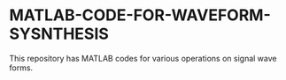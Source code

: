 # MATLAB-CODE-FOR-WAVEFORM-SYSNTHESIS
This repository has MATLAB codes for various operations on signal wave forms. 
